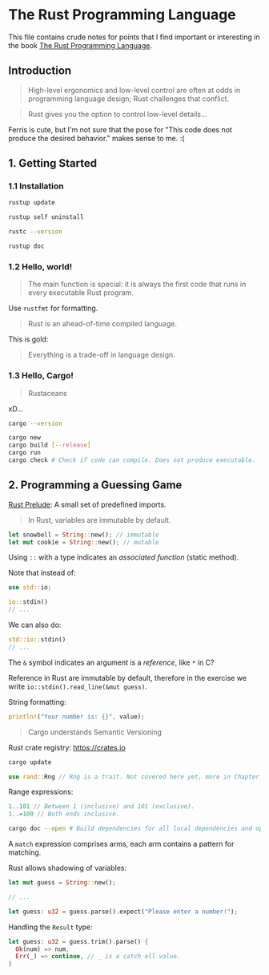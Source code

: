 # The Rust Programming Language

This file contains crude notes for points that I find important or interesting in the book [The Rust Programming Language](https://doc.rust-lang.org/book).

## Introduction

> High-level ergonomics and low-level control are often at odds in programming language design; Rust challenges that conflict.

> Rust gives you the option to control low-level details...

Ferris is cute, but I'm not sure that the pose for "This code does not produce the desired behavior." makes sense to me. :(

## 1. Getting Started

### 1.1 Installation

```sh
rustup update

rustup self uninstall

rustc --version

rustup doc
```

### 1.2 Hello, world!

> The main function is special: it is always the first code that runs in every executable Rust program.

Use `rustfmt` for formatting.

> Rust is an ahead-of-time compiled language.

This is gold:

> Everything is a trade-off in language design.

### 1.3 Hello, Cargo!

> Rustaceans

xD...

```sh
cargo --version

cargo new
cargo build [--release]
cargo run
cargo check # Check if code can compile. Does not produce executable.
```

## 2. Programming a Guessing Game

[Rust Prelude](https://doc.rust-lang.org/std/prelude/index.html): A small set of predefined imports.

> In Rust, variables are immutable by default.

```rust
let snowbell = String::new(); // immutable
let mut cookie = String::new(); // mutable
```

Using `::` with a type indicates an *associated function* (static method).

Note that instead of:

```rust
use std::io;

io::stdin()
// ...
```

We can also do:

```rust
std::io::stdin()
// ...
```

The `&` symbol indicates an argument is a *reference*, like `*` in C?

Reference in Rust are immutable by default, therefore in the exercise we write `io::stdin().read_line(&mut guess)`.

String formatting:

```rust
println!("Your number is: {}", value);
```

> Cargo understands Semantic Versioning 

Rust crate registry: https://crates.io

```sh
cargo update
```

```rust
use rand::Rng // Rng is a trait. Not covered here yet, more in Chapter 14.
```

Range expressions:

```rust
1..101 // Between 1 (inclusive) and 101 (exclusive).
1..=100 // Both ends inclusive.
```

```sh
cargo doc --open # Build dependencies for all local dependencies and opens in browser. This is way cool.
```

A `match` expression comprises arms, each arm contains a pattern for matching.

Rust allows shadowing of variables:

```rust
let mut guess = String::new();

// ...

let guess: u32 = guess.parse().expect("Please enter a number!");
```

Handling the `Result` type:

```rust
let guess: u32 = guess.trim().parse() {
  Ok(num) => num,
  Err(_) => continue, // _ is a catch all value.
}
```

